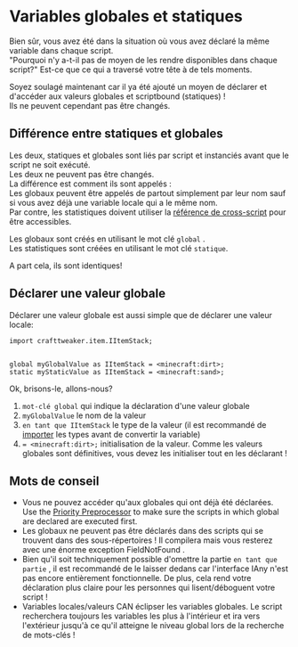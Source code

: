 # Variables globales et statiques

Bien sûr, vous avez été dans la situation où vous avez déclaré la même variable dans chaque script.  
"Pourquoi n'y a-t-il pas de moyen de les rendre disponibles dans chaque script?" Est-ce que ce qui a traversé votre tête à de tels moments.

Soyez soulagé maintenant car il ya été ajouté un moyen de déclarer et d'accéder aux valeurs globales et scriptbound (statiques) !  
Ils ne peuvent cependant pas être changés.

## Différence entre statiques et globales

Les deux, statiques et globales sont liés par script et instanciés avant que le script ne soit exécuté.  
Les deux ne peuvent pas être changés.  
La différence est comment ils sont appelés :  
Les globaux peuvent être appelés de partout simplement par leur nom sauf si vous avez déjà une variable locale qui a le même nom.  
Par contre, les statistiques doivent utiliser la [référence de cross-script](/AdvancedFunctions/Cross-Script_Reference/) pour être accessibles.

Les globaux sont créés en utilisant le mot clé `global` .  
Les statistiques sont créées en utilisant le mot clé `statique`.

A part cela, ils sont identiques!

## Déclarer une valeur globale

Déclarer une valeur globale est aussi simple que de déclarer une valeur locale:

```zenscript
import crafttweaker.item.IItemStack;


global myGlobalValue as IItemStack = <minecraft:dirt>;
static myStaticValue as IItemStack = <minecraft:sand>;
```

Ok, brisons-le, allons-nous?

1. `mot-clé global` qui indique la déclaration d'une valeur globale
2. `myGlobalValue` le nom de la valeur
3. `en tant que IItemStack` le type de la valeur (il est recommandé de [importer](/AdvancedFunctions/Import/) les types avant de convertir la variable)
4. `= <minecraft:dirt>;` initialisation de la valeur. Comme les valeurs globales sont définitives, vous devez les initialiser tout en les déclarant !

## Mots de conseil

- Vous ne pouvez accéder qu'aux globales qui ont déjà été déclarées. Use the [Priority Preprocessor](/AdvancedFunctions/Preprocessors/PriorityPreprocessor/) to make sure the scripts in which global are declared are executed first.
- Les globaux ne peuvent pas être déclarés dans des scripts qui se trouvent dans des sous-répertoires ! Il compilera mais vous resterez avec une énorme exception FieldNotFound .
- Bien qu'il soit techniquement possible d'omettre la partie `en tant que partie` , il est recommandé de le laisser dedans car l'interface IAny n'est pas encore entièrement fonctionnelle. De plus, cela rend votre déclaration plus claire pour les personnes qui lisent/déboguent votre script !
- Variables locales/valeurs CAN éclipser les variables globales. Le script recherchera toujours les variables les plus à l'intérieur et ira vers l'extérieur jusqu'à ce qu'il atteigne le niveau global lors de la recherche de mots-clés !